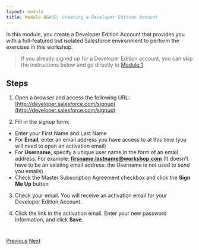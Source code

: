```yaml
---
layout: module
title: Module 0&#58; Creating a Developer Edition Account
---
```

In this module, you create a Developer Edition Account that provides you with a full-featured but isolated Salesforce environment to perform the exercises in this workshop.

> If you already signed up for a Developer Edition account, you can skip the instructions below and go directly to [Module 1](01-creating-an-admin-app.html.html).


## Steps

1. Open a browser and access the following URL: [http://developer.salesforce.com/signup](http://developer.salesforce.com/signup)

2. Fill in the signup form:
  - Enter your First Name and Last Name
  - For **Email**, enter an email address you have access to at this time (you will need to open an activation email)
  - For **Username**, specify a unique user name in the form of an email address. For example: **firsname.lastname@workshop.com** (It doesn't have to be an existing email address: the Username is not used to send you emails)
  - Check the Master Subscription Agreement checkbox and click the **Sign Me Up** button

3. Check your email. You will receive an activation email for your Developer Edition Account.

4. Click the link in the activation email. Enter your new password information, and click **Save**.

<div class="row" style="margin-top:40px;">
<div class="col-sm-12">
<a href="index.html" class="btn btn-default"><i class="glyphicon glyphicon-chevron-left"></i> Previous</a>
<a href="1-declarative-vs-programatic.html" class="btn btn-default pull-right">Next <i class="glyphicon glyphicon-chevron-right"></i></a>
</div>
</div>
